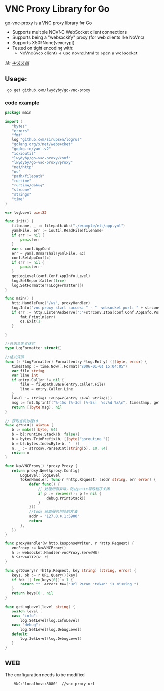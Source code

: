 # **VNC Proxy Library for Go**
go-vnc-proxy is a VNC proxy library for Go

 - Supports multiple NOVNC WebSocket client connections 
 - Supports being a "websockify" proxy (for web clients like NoVnc)
 - Supports X509None(vencrypt)
 - Tested on tight encoding with:
   - NoVnc(web client) => use novnc.html to open a websocket
   
 _注: [中文文档](./README_zh.md)_
## **Usage:**
 
 ````shell script
  go get github.com/lwydyby/go-vnc-proxy
 ````
 ### code example
 ````go
 package main
 
 import (
 	"bytes"
 	"errors"
 	"fmt"
 	log "github.com/sirupsen/logrus"
 	"golang.org/x/net/websocket"
 	"gopkg.in/yaml.v2"
 	"io/ioutil"
 	"lwydyby/go-vnc-proxy/conf"
 	"lwydyby/go-vnc-proxy/proxy"
 	"net/http"
 	"os"
 	"path/filepath"
 	"runtime"
 	"runtime/debug"
 	"strconv"
 	"strings"
 	"time"
 )
 
 var logLevel uint32
 
 func init() {
 	filename, _ := filepath.Abs("./example/etc/app.yml")
 	yamlFile, err := ioutil.ReadFile(filename)
 	if err != nil {
 		panic(err)
 	}
 	var c conf.AppConf
 	err = yaml.Unmarshal(yamlFile, &c)
 	conf.SetAppConf(c)
 	if err != nil {
 		panic(err)
 	}
 	getLogLevel(conf.Conf.AppInfo.Level)
 	log.SetReportCaller(true)
 	log.SetFormatter(&LogFormatter{})
 }
 
 func main() {
 	http.HandleFunc("/ws", proxyHandler)
 	log.Info("vnc proxy start success ^ - ^  websocket port: " + strconv.Itoa(conf.Conf.AppInfo.Port))
 	if err := http.ListenAndServe(":"+strconv.Itoa(conf.Conf.AppInfo.Port), nil); err != nil {
 		fmt.Println(err)
 		os.Exit(1)
 	}
 
 }
 
 //日志自定义格式
 type LogFormatter struct{}
 
 //格式详情
 func (s *LogFormatter) Format(entry *log.Entry) ([]byte, error) {
 	timestamp := time.Now().Format("2006-01-02 15:04:05")
 	var file string
 	var line int
 	if entry.Caller != nil {
 		file = filepath.Base(entry.Caller.File)
 		line = entry.Caller.Line
 	}
 	level := strings.ToUpper(entry.Level.String())
 	msg := fmt.Sprintf("%-15s [%-3d] [%-5s]  %s:%d %s\n", timestamp, getGID(), level, file, line, entry.Message)
 	return []byte(msg), nil
 }
 
 // 获取当前协程id
 func getGID() uint64 {
 	b := make([]byte, 64)
 	b = b[:runtime.Stack(b, false)]
 	b = bytes.TrimPrefix(b, []byte("goroutine "))
 	b = b[:bytes.IndexByte(b, ' ')]
 	n, _ := strconv.ParseUint(string(b), 10, 64)
 	return n
 }
 
 func NewVNCProxy() *proxy.Proxy {
 	return proxy.New(&proxy.Config{
 		LogLevel: logLevel,
 		TokenHandler: func(r *http.Request) (addr string, err error) {
 			defer func() {
 				// 处理所有异常，防止panic导致程序关闭
 				if p := recover(); p != nil {
 					debug.PrintStack()
 				}
 			}()
 			//todo 获取服务地址的方法
 			addr = "127.0.0.1:5900"
 			return
 		},
 	})
 }
 
 func proxyHandler(w http.ResponseWriter, r *http.Request) {
 	vncProxy := NewVNCProxy()
 	h := websocket.Handler(vncProxy.ServeWS)
 	h.ServeHTTP(w, r)
 }
 
 func getQuery(r *http.Request, key string) (string, error) {
 	keys, ok := r.URL.Query()[key]
 	if !ok || len(keys[0]) < 1 {
 		return "", errors.New("Url Param 'token' is missing ")
 	}
 	return keys[0], nil
 }
 
 func getLogLevel(level string) {
 	switch level {
 	case "info":
 		log.SetLevel(log.InfoLevel)
 	case "debug":
 		log.SetLevel(log.DebugLevel)
 	default:
 		log.SetLevel(log.DebugLevel)
 	}
 }


 ````

## WEB

The configuration needs to be modified

```
    VNC:"localhost:8080"  //vnc proxy url
```
 